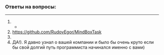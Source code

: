 ### Ответы на вопросы:

---

1) -
2) https://github.com/RudovEgor/MindBoxTask
3)
4) ДА!). Я давно узнал о вашей компании и было бы очень круто если бы свой долгий путь программиста начинался именно с вами)
